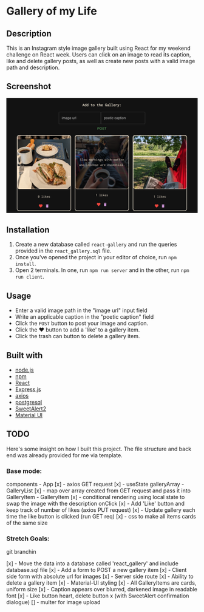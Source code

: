 # Gallery of my Life

## Description

This is an Instagram style image gallery built using React for my weekend challenge on React week.
Users can click on an image to read its caption, like and delete gallery posts, as well as create new posts with a valid image path and description.

## Screenshot
![A screenshot of the project](/public/images/Screenshot.png)

## Installation

1. Create a new database called `react-gallery` and run the queries provided in the `react_gallery.sql` file.
2. Once you've opened the project in your editor of choice, run `npm install`.
3. Open 2 terminals. In one, run `npm run server` and in the other, run `npm run client`.

## Usage

- Enter a valid image path in the "image url" input field
- Write an applicable caption in the "poetic caption" field
- Click the `POST` button to post your image and caption.
- Click the &hearts; button to add a 'like' to a gallery item.
- Click the trash can button to delete a gallery item.

## Built with
- [node.js](https://nodejs.org/en)
- [npm](https://www.npmjs.com/)
- [React](https://react.dev/)
- [Express.js](https://expressjs.com/)
- [axios](https://axios-http.com/docs/intro)
- [postgresql](https://www.postgresql.org/)
- [SweetAlert2](https://sweetalert2.github.io/)
- [Material UI](https://mui.com/)

## TODO

Here's some insight on how I built this project. The file structure and back end was already provided for me via template.

### Base mode:

components
    - App
        [x] - axios GET request
        [x] - useState galleryArray
    - GalleryList
        [x] - map over array created from GET request and pass it into GalleryItem
    - GalleryItem
        [x] - conditional rendering using local state to swap the image with the description onClick
        [x] - Add 'Like' button and keep track of number of likes (axios PUT request)
        [x] - Update gallery each time the like button is clicked (run GET req)
        [x] - css to make all items cards of the same size

### Stretch Goals:

git branchin

[x] - Move the data into a database called 'react_gallery' and include database.sql file
[x] - Add a form to POST a new gallery item
    [x] - Client side form with absolute url for images
    [x] - Server side route
[x] - Ability to delete a gallery item
[x] - Material-UI styling
    [x] - All GalleryItems are cards, uniform size
    [x] - Caption appears over blurred, darkened image in readable font
    [x] - Like button heart, delete button x (with SweetAlert confirmation dialogue)
[] - multer for image upload